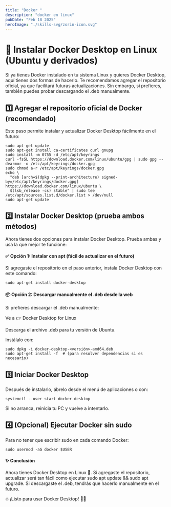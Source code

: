 ```yaml
---
title: "Docker "
description: "docker en linux"
pubDate: "Feb 18 2025"
heroImage: "./skills-svg/zorin-icon.svg"
---
```


# 🐳 Instalar Docker Desktop en Linux (Ubuntu y derivados)
Si ya tienes Docker instalado en tu sistema Linux y quieres Docker Desktop, aquí tienes dos formas de hacerlo. Te recomendamos agregar el repositorio oficial, ya que facilitará futuras actualizaciones. Sin embargo, si prefieres, también puedes probar descargando el .deb manualmente.

## 1️⃣ Agregar el repositorio oficial de Docker (recomendado)
Este paso permite instalar y actualizar Docker Desktop fácilmente en el futuro:

```
sudo apt-get update
sudo apt-get install ca-certificates curl gnupg
sudo install -m 0755 -d /etc/apt/keyrings
curl -fsSL https://download.docker.com/linux/ubuntu/gpg | sudo gpg --dearmor -o /etc/apt/keyrings/docker.gpg
sudo chmod a+r /etc/apt/keyrings/docker.gpg
echo \
  "deb [arch=$(dpkg --print-architecture) signed-by=/etc/apt/keyrings/docker.gpg] https://download.docker.com/linux/ubuntu \
  $(lsb_release -cs) stable" | sudo tee /etc/apt/sources.list.d/docker.list > /dev/null
sudo apt-get update
```

## 2️⃣ Instalar Docker Desktop (prueba ambos métodos)
Ahora tienes dos opciones para instalar Docker Desktop. Prueba ambas y usa la que mejor te funcione:

#### ✅ Opción 1: Instalar con apt (fácil de actualizar en el futuro)

Si agregaste el repositorio en el paso anterior, instala Docker Desktop con este comando:

```
sudo apt-get install docker-desktop
```

#### 📦 Opción 2: Descargar manualmente el .deb desde la web

Si prefieres descargar el .deb manualmente:

Ve a 👉 Docker Desktop for Linux

Descarga el archivo .deb para tu versión de Ubuntu.

Instálalo con:

```
sudo dpkg -i docker-desktop-<versión>-amd64.deb
sudo apt-get install -f  # (para resolver dependencias si es necesario)
```

## 3️⃣ Iniciar Docker Desktop
Después de instalarlo, ábrelo desde el menú de aplicaciones o con:

```
systemctl --user start docker-desktop
```

Si no arranca, reinicia tu PC y vuelve a intentarlo.

## 4️⃣ (Opcional) Ejecutar Docker sin sudo
Para no tener que escribir sudo en cada comando Docker:

```
sudo usermod -aG docker $USER
```

#### ✨ Conclusión
Ahora tienes Docker Desktop en Linux 🎉. Si agregaste el repositorio, actualizar será tan fácil como ejecutar sudo apt update && sudo apt upgrade. Si descargaste el .deb, tendrás que hacerlo manualmente en el futuro.

🔥 ¡Listo para usar Docker Desktop! 🚀🐳